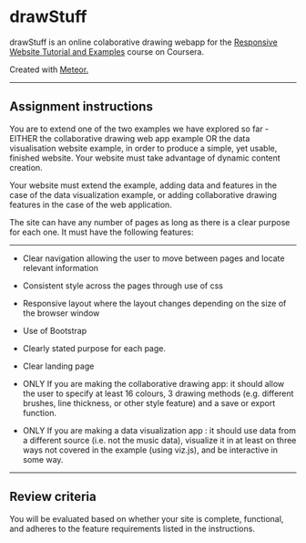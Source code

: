 # drawStuff

drawStuff is an online colaborative drawing webapp for the <a href="https://www.coursera.org/learn/responsive-website-examples/">Responsive Website Tutorial and Examples</a> course on Coursera.

Created with <a href="https://www.meteor.com/">Meteor.</a>

---

## Assignment instructions

You are to extend one of the two examples we have explored so far - EITHER the collaborative drawing web app example OR the data visualisation website example, in order to produce a simple, yet usable, finished website. Your website must take advantage of dynamic content creation.

Your website must extend the example, adding data and features in the case of the data visualization example, or adding collaborative drawing features in the case of the web application.

The site can have any number of pages as long as there is a clear purpose for each one. It must have the following features:

---

- Clear navigation allowing the user to move between pages and locate relevant information

- Consistent style across the pages through use of css

- Responsive layout where the layout changes depending on the size of the browser window

- Use of Bootstrap

- Clearly stated purpose for each page.

- Clear landing page

- ONLY If you are making the collaborative drawing app: it should allow the user to specify at least 16 colours, 3 drawing methods (e.g. different brushes, line thickness, or other style feature) and a save or export function.

- ONLY If you are making a data visualization app : it should use data from a different source (i.e. not the music data), visualize it in at least on three ways not covered in the example (using viz.js), and be interactive in some way.

---

## Review criteria

You will be evaluated based on whether your site is complete, functional, and adheres to the feature requirements listed in the instructions.
